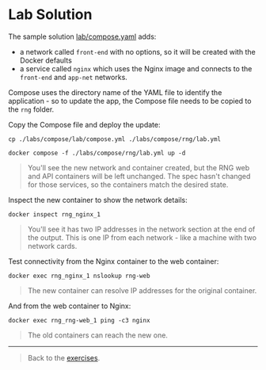 # Lab Solution

The sample solution [lab/compose.yaml](./lab/compose.yml) adds:

- a network called `front-end` with no options, so it will be created with the Docker defaults
- a service called `nginx` which uses the Nginx image and connects to the `front-end` and `app-net` networks.

Compose uses the directory name of the YAML file to identify the application - so to update the app, the Compose file needs to be copied to the `rng` folder.

Copy the Compose file and deploy the update:

```
cp ./labs/compose/lab/compose.yml ./labs/compose/rng/lab.yml

docker compose -f ./labs/compose/rng/lab.yml up -d
```

> You'll see the new network and container created, but the RNG web and API containers will be left unchanged. The spec hasn't changed for those services, so the containers match the desired state.

Inspect the new container to show the network details:

```
docker inspect rng_nginx_1
```

> You'll see it has two IP addresses in the network section at the end of the output. This is one IP from each network - like a machine with two network cards.

Test connectivity from the Nginx container to the web container:

```
docker exec rng_nginx_1 nslookup rng-web
```

> The new container can resolve IP addresses for the original container.


And from the web container to Nginx:

```
docker exec rng_rng-web_1 ping -c3 nginx
```

> The old containers can reach the new one.
___
> Back to the [exercises](README.md).